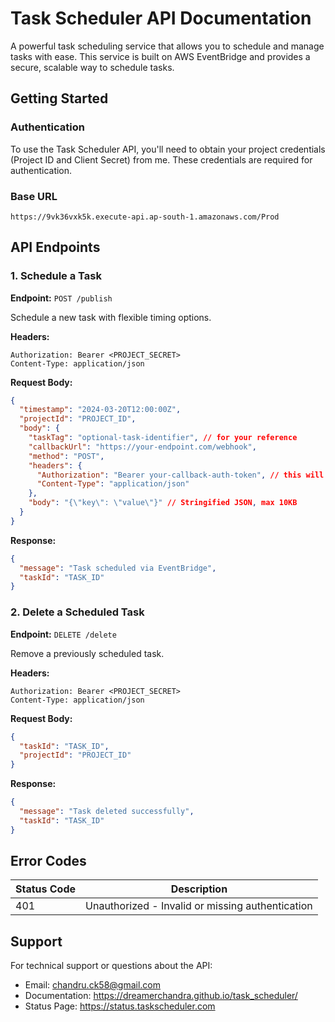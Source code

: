 # Task Scheduler API Documentation

A powerful task scheduling service that allows you to schedule and manage tasks with ease. This service is built on AWS EventBridge and provides a secure, scalable way to schedule tasks.

## Getting Started

### Authentication

To use the Task Scheduler API, you'll need to obtain your project credentials (Project ID and Client Secret) from me. These credentials are required for authentication.

### Base URL

```
https://9vk36vxk5k.execute-api.ap-south-1.amazonaws.com/Prod
```

## API Endpoints

### 1. Schedule a Task

**Endpoint:** `POST /publish`

Schedule a new task with flexible timing options.

**Headers:**

```
Authorization: Bearer <PROJECT_SECRET>
Content-Type: application/json
```

**Request Body:**

```json
{
  "timestamp": "2024-03-20T12:00:00Z",
  "projectId": "PROJECT_ID",
  "body": {
    "taskTag": "optional-task-identifier", // for your reference
    "callbackUrl": "https://your-endpoint.com/webhook",
    "method": "POST",
    "headers": {
      "Authorization": "Bearer your-callback-auth-token", // this will be sent to the callbackUrl, you can use this to authenticate the request
      "Content-Type": "application/json"
    },
    "body": "{\"key\": \"value\"}" // Stringified JSON, max 10KB
  }
}
```

**Response:**

```json
{
  "message": "Task scheduled via EventBridge",
  "taskId": "TASK_ID"
}
```

### 2. Delete a Scheduled Task

**Endpoint:** `DELETE /delete`

Remove a previously scheduled task.

**Headers:**

```
Authorization: Bearer <PROJECT_SECRET>
Content-Type: application/json
```

**Request Body:**

```json
{
  "taskId": "TASK_ID",
  "projectId": "PROJECT_ID"
}
```

**Response:**

```json
{
  "message": "Task deleted successfully",
  "taskId": "TASK_ID"
}
```

## Error Codes

| Status Code | Description                                      |
| ----------- | ------------------------------------------------ |
| 401         | Unauthorized - Invalid or missing authentication |

## Support

For technical support or questions about the API:

- Email: chandru.ck58@gmail.com
- Documentation: https://dreamerchandra.github.io/task_scheduler/
- Status Page: https://status.taskscheduler.com
